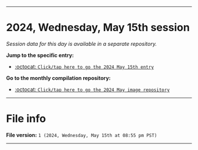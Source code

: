 
***

# 2024, Wednesday, May 15th session

_Session data for this day is available in a separate repository._

**Jump to the specific entry:**

- [:octocat: `Click/tap here to go the 2024 May 15th entry`](https://github.com/seanpm2001/SeansLifeArchive_Images_MotorWorld_CarFactory_Y2024_V5/tree/SeansLifeArchive_Images_MotorWorld_CarFactory_Y2024_V5_Main-dev/2024/05_May/15/)

**Go to the monthly compilation repository:**

- [:octocat: `Click/tap here to go the 2024 May image repository`](https://github.com/seanpm2001/SeansLifeArchive_Images_MotorWorld_CarFactory_Y2024_V5/)

***

# File info

**File version:** `1 (2024, Wednesday, May 15th at 08:55 pm PST)`

***
